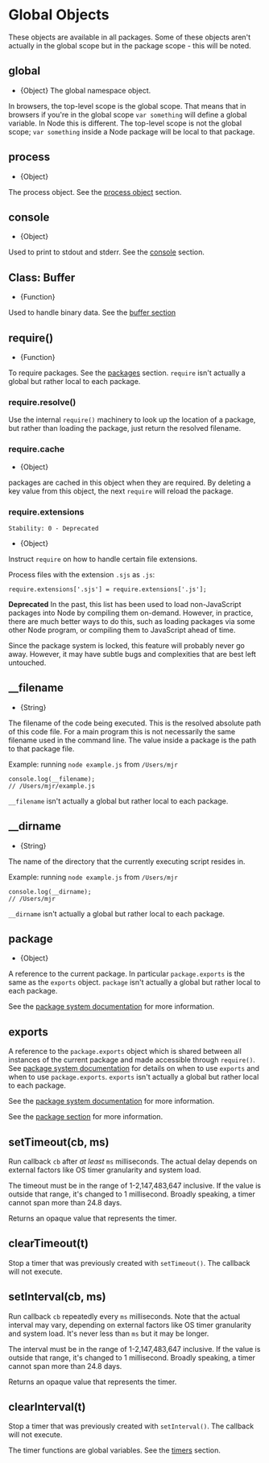 # Global Objects

<!-- type=misc -->

These objects are available in all packages. Some of these objects aren't
actually in the global scope but in the package scope - this will be noted.

## global

<!-- type=global -->

* {Object} The global namespace object.

In browsers, the top-level scope is the global scope. That means that in
browsers if you're in the global scope `var something` will define a global
variable. In Node this is different. The top-level scope is not the global
scope; `var something` inside a Node package will be local to that package.

## process

<!-- type=global -->

* {Object}

The process object. See the [process object][] section.

## console

<!-- type=global -->

* {Object}

Used to print to stdout and stderr. See the [console][] section.

## Class: Buffer

<!-- type=global -->

* {Function}

Used to handle binary data. See the [buffer section][]

## require()

<!-- type=var -->

* {Function}

To require packages. See the [packages][] section.  `require` isn't actually a
global but rather local to each package.

### require.resolve()

Use the internal `require()` machinery to look up the location of a package,
but rather than loading the package, just return the resolved filename.

### require.cache

* {Object}

packages are cached in this object when they are required. By deleting a key
value from this object, the next `require` will reload the package.

### require.extensions

    Stability: 0 - Deprecated

* {Object}

Instruct `require` on how to handle certain file extensions.

Process files with the extension `.sjs` as `.js`:

    require.extensions['.sjs'] = require.extensions['.js'];

**Deprecated**  In the past, this list has been used to load
non-JavaScript packages into Node by compiling them on-demand.
However, in practice, there are much better ways to do this, such as
loading packages via some other Node program, or compiling them to
JavaScript ahead of time.

Since the package system is locked, this feature will probably never go
away.  However, it may have subtle bugs and complexities that are best
left untouched.

## __filename

<!-- type=var -->

* {String}

The filename of the code being executed.  This is the resolved absolute path
of this code file.  For a main program this is not necessarily the same
filename used in the command line.  The value inside a package is the path
to that package file.

Example: running `node example.js` from `/Users/mjr`

    console.log(__filename);
    // /Users/mjr/example.js

`__filename` isn't actually a global but rather local to each package.

## __dirname

<!-- type=var -->

* {String}

The name of the directory that the currently executing script resides in.

Example: running `node example.js` from `/Users/mjr`

    console.log(__dirname);
    // /Users/mjr

`__dirname` isn't actually a global but rather local to each package.


## package

<!-- type=var -->

* {Object}

A reference to the current package. In particular
`package.exports` is the same as the `exports` object.
`package` isn't actually a global but rather local to each package.

See the [package system documentation][] for more information.

## exports

<!-- type=var -->

A reference to the `package.exports` object which is shared between all
instances of the current package and made accessible through `require()`.
See [package system documentation][] for details on when to use `exports` and
when to use `package.exports`.
`exports` isn't actually a global but rather local to each package.

See the [package system documentation][] for more information.

See the [package section][] for more information.

## setTimeout(cb, ms)

Run callback `cb` after *at least* `ms` milliseconds. The actual delay depends
on external factors like OS timer granularity and system load.

The timeout must be in the range of 1-2,147,483,647 inclusive. If the value is
outside that range, it's changed to 1 millisecond. Broadly speaking, a timer
cannot span more than 24.8 days.

Returns an opaque value that represents the timer.

## clearTimeout(t)

Stop a timer that was previously created with `setTimeout()`. The callback will
not execute.

## setInterval(cb, ms)

Run callback `cb` repeatedly every `ms` milliseconds. Note that the actual
interval may vary, depending on external factors like OS timer granularity and
system load. It's never less than `ms` but it may be longer.

The interval must be in the range of 1-2,147,483,647 inclusive. If the value is
outside that range, it's changed to 1 millisecond. Broadly speaking, a timer
cannot span more than 24.8 days.

Returns an opaque value that represents the timer.

## clearInterval(t)

Stop a timer that was previously created with `setInterval()`. The callback
will not execute.

<!--type=global-->

The timer functions are global variables. See the [timers][] section.

[buffer section]: buffer.html
[package section]: packages.html
[package system documentation]: packages.html
[packages]: packages.html#packages_packages
[process object]: process.html#process_process
[console]: console.html
[timers]: timers.html
